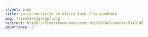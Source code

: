```yaml
---
layout: page
title: La connectivité en Africa face à la pandémie
img: /assets/img/capf.png
redirect: https://livestream.com/accounts/686369/events/9149145
importance: 3
---
```



